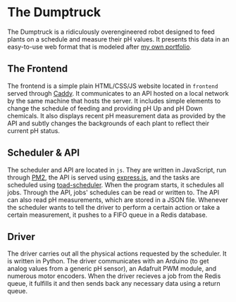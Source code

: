 # The Dumptruck

The Dumptruck is a ridiculously overengineered robot designed to feed plants on a schedule and measure their pH values. It presents this data in an easy-to-use web format that is modeled after [my own portfolio](https://joecardenas.dev/). 

## The Frontend

The frontend is a simple plain HTML/CSS/JS website located in `frontend` served through [Caddy](https://caddyserver.com/). It communicates to an API hosted on a local network by the same machine that hosts the server. It includes simple elements to change the schedule of feeding and providing pH Up and pH Down chemicals. It also displays recent pH measurement data as provided by the API and subtly changes the backgrounds of each plant to reflect their current pH status.

## Scheduler & API

The scheduler and API are located in `js`. They are written in JavaScript, run through [PM2](https://pm2.io/), the API is served using [express.js](https://expressjs.com/), and the tasks are scheduled using [toad-scheduler](https://github.com/kibertoad/toad-scheduler/). When the program starts, it schedules all jobs. Through the API, jobs' schedules can be read or written to. The API can also read pH measurements, which are stored in a JSON file. Whenever the scheduler wants to tell the driver to perform a certain action or take a certain measurement, it pushes to a FIFO queue in a Redis database. 

## Driver

The driver carries out all the physical actions requested by the scheduler. It is written in Python. The driver communicates with an Arduino (to get analog values from a generic pH sensor), an Adafruit PWM module, and numerous motor encoders. When the driver recieves a job from the Redis queue, it fulfills it and then sends back any necessary data using a return queue. 